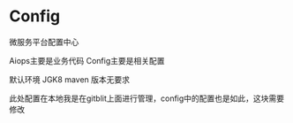 # Config
微服务平台配置中心



Aiops主要是业务代码
Config主要是相关配置

默认环境 JGK8
maven 版本无要求

此处配置在本地我是在gitblit上面进行管理，config中的配置也是如此，这块需要修改
